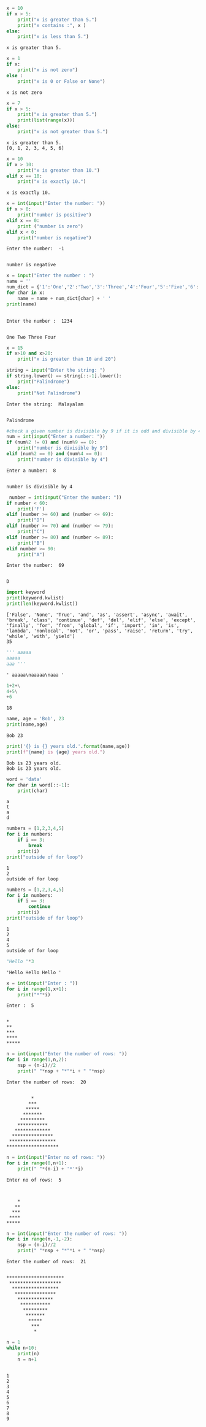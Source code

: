 ```python
x = 10
if x > 5:
    print("x is greater than 5.")
    print("x contains :", x )
else:
    print("x is less than 5.")

```

    x is greater than 5.
    


```python
x = 1
if x:
    print("x is not zero")
else :
    print("x is 0 or False or None")
```

    x is not zero
    


```python
x = 7
if x > 5:
    print("x is greater than 5.")
    print(list(range(x)))
else:
    print("x is not greater than 5.")
```

    x is greater than 5.
    [0, 1, 2, 3, 4, 5, 6]
    


```python
x = 10
if x > 10:
    print("x is greater than 10.")
elif x == 10:
    print("x is exactly 10.")
```

    x is exactly 10.
    


```python
x = int(input("Enter the number: "))
if x > 0:
    print("number is positive")
elif x == 0:
    print ("number is zero")
elif x < 0:
    print("number is negative")
```

    Enter the number:  -1
    

    number is negative
    


```python
x = input("Enter the number : ")
name = ''
num_dict = {'1':'One','2':'Two','3':'Three','4':'Four','5':'Five','6':'Six','7':'Seven','8':'Eight','9':'Nine'}
for char in x:
    name = name + num_dict[char] + ' '
print(name)
    
```

    Enter the number :  1234
    

    One Two Three Four 
    


```python
x = 15
if x>10 and x>20:
    print("x is greater than 10 and 20")
```


```python
string = input("Enter the string: ")
if string.lower() == string[::-1].lower():
    print("Palindrome")
else:
    print("Not Palindrome")
```

    Enter the string:  Malayalam
    

    Palindrome
    


```python
#check a given number is divisible by 9 if it is odd and divisible by 4 if it is even
num = int(input("Enter a number: "))
if (num%2 != 0) and (num%9 == 0):
    print("number is divisible by 9")
elif (num%2 == 0) and (num%4 == 0):
    print("number is divisible by 4")
```

    Enter a number:  8
    

    number is divisible by 4
    


```python
 number = int(input("Enter the number: "))
if number < 60:
    print('F')
elif (number >= 60) and (number <= 69):
    print("D")
elif (number >= 70) and (number <= 79):
    print("C")
elif (number >= 80) and (number <= 89):
    print("B")
elif number >= 90:
    print("A")
```

    Enter the number:  69
    

    D
    


```python
import keyword
print(keyword.kwlist)
print(len(keyword.kwlist))
```

    ['False', 'None', 'True', 'and', 'as', 'assert', 'async', 'await', 'break', 'class', 'continue', 'def', 'del', 'elif', 'else', 'except', 'finally', 'for', 'from', 'global', 'if', 'import', 'in', 'is', 'lambda', 'nonlocal', 'not', 'or', 'pass', 'raise', 'return', 'try', 'while', 'with', 'yield']
    35
    


```python
''' aaaaa
aaaaa
aaa '''
```




    ' aaaaa\naaaaa\naaa '




```python
1+2+\
4+5\
+6
```




    18




```python
name, age = 'Bob', 23
print(name,age)
```

    Bob 23
    


```python
print('{} is {} years old.'.format(name,age))
print(f"{name} is {age} years old.")
```

    Bob is 23 years old.
    Bob is 23 years old.
    


```python
word = 'data'
for char in word[::-1]:
    print(char)
```

    a
    t
    a
    d
    


```python
numbers = [1,2,3,4,5]
for i in numbers:
    if i == 3:
        break
    print(i)
print("outside of for loop")
```

    1
    2
    outside of for loop
    


```python
numbers = [1,2,3,4,5]
for i in numbers:
    if i == 3:
        continue
    print(i)
print("outside of for loop")
```

    1
    2
    4
    5
    outside of for loop
    


```python
"Hello "*3
```




    'Hello Hello Hello '




```python
x = int(input("Enter : "))
for i in range(1,x+1):
    print("*"*i)
```

    Enter :  5
    

    *
    **
    ***
    ****
    *****
    


```python
n = int(input("Enter the number of rows: "))
for i in range(1,n,2):
    nsp = (n-i)//2
    print(" "*nsp + "*"*i + " "*nsp)

```

    Enter the number of rows:  20
    

             *         
            ***        
           *****       
          *******      
         *********     
        ***********    
       *************   
      ***************  
     ***************** 
    *******************
    


```python
n = int(input("Enter no of rows: "))
for i in range(0,n+1):
    print(" "*(n-i) + '*'*i)
```

    Enter no of rows:  5
    

         
        *
       **
      ***
     ****
    *****
    


```python
n = int(input("Enter the number of rows: "))
for i in range(n,-1,-2):
    nsp = (n-i)//2
    print(" "*nsp + "*"*i + " "*nsp)
```

    Enter the number of rows:  21
    

    *********************
     ******************* 
      *****************  
       ***************   
        *************    
         ***********     
          *********      
           *******       
            *****        
             ***         
              *          
    


```python
n = 1
while n<10:
    print(n)
    n = n+1
    
```

    1
    2
    3
    4
    5
    6
    7
    8
    9
    


```python

```
